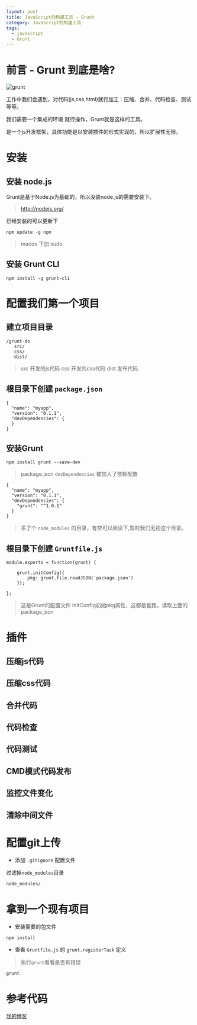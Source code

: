 ```yaml
---
layout: post
title: JavaScript的构建工具 - Grunt
category: JavaScript的构建工具
tags: 
  - javascript
  - Grunt
---
```


# 前言 - Grunt 到底是啥?

![grunt](http://oflimcy5e.bkt.clouddn.com/grunt%E6%A0%87%E5%BF%97.png)

工作中我们会遇到，对代码(js,css,html)就行加工：压缩、合并、代码检查、测试 等等。

我们需要一个集成的环境 就行操作，Grunt就是这样的工具。

是一个js开发框架，具体功能是以安装插件的形式实现的，所以扩展性无限。

# 安装

## 安装 node.js

Grunt是基于Node.js为基础的，所以没装node.js的需要安装下。

> http://nodejs.org/

已经安装的可以更新下

```
npm update -g npm
```

> macos 下加 sudo

## 安装 Grunt CLI

```
npm install -g grunt-cli
```

# 配置我们第一个项目

## 建立项目目录

```
/grunt-do
   src/
   css/
   dist/
```

> src 开发的js代码
> css 开发的css代码
> dist 发布代码

## 根目录下创建 `package.json`

```
{
  "name": "myapp",
  "version": "0.1.1",
  "devDependencies": {
  }
}
```

## 安装Grunt

```
npm install grunt --save-dev
```

> package.json `devDependencies` 被加入了依赖配置

```
{
  "name": "myapp",
  "version": "0.1.1",
  "devDependencies": {
    "grunt": "^1.0.1"
  }
}
```

> 多了个 `node_modules` 的目录，有空可以阅读下,暂时我们无视这个目录。

## 根目录下创建 `Gruntfile.js`

```
module.exports = function(grunt) {

    grunt.initConfig({
        pkg: grunt.file.readJSON('package.json')
    });

};
```

> 这是Grunt的配置文件
> initConfig初始pkg属性，这都是套路，读取上面的package.json

# 插件

## 压缩js代码

## 压缩css代码

## 合并代码

## 代码检查

## 代码测试

## CMD模式代码发布

## 监控文件变化

## 清除中间文件

# 配置git上传

- 添加 `.gitignore` 配置文件

过滤掉`node_modules`目录

```
node_modules/
```

# 拿到一个现有项目

- 安装需要的包文件

```
npm install
```

- 查看 `Gruntfile.js` 的 `grunt.registerTask` 定义

> 执行`grunt`看看是否有错误

```
grunt
```

# 参考代码

>

[我的博客](https://hans007.github.io)